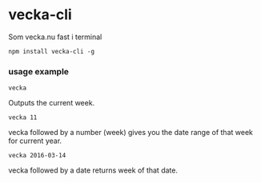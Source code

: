 # vecka-cli

Som vecka.nu fast i terminal

```
npm install vecka-cli -g
```

### usage example

```
vecka
```
Outputs the current week.


```
vecka 11
```
vecka followed by a number (week) gives you the date range of that week for current year.



```
vecka 2016-03-14
```
vecka followed by a date returns week of that date.
